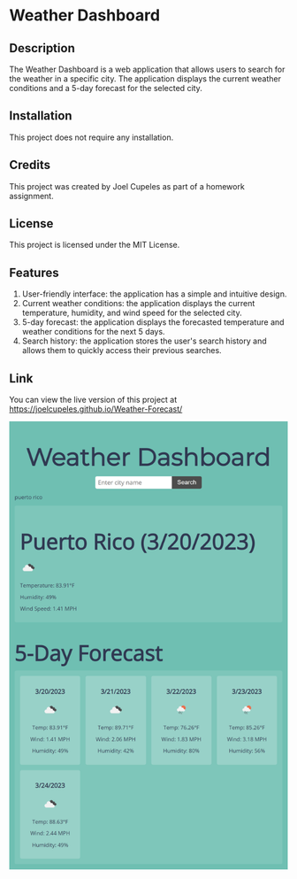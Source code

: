 # Weather Dashboard

## Description
The Weather Dashboard is a web application that allows users to search for the weather in a specific city. The application displays the current weather conditions and a 5-day forecast for the selected city.

## Installation
This project does not require any installation.

## Credits
This project was created by Joel Cupeles as part of a homework assignment.
## License
This project is licensed under the MIT License.

## Features
1. User-friendly interface: the application has a simple and intuitive design.
2. Current weather conditions: the application displays the current temperature, humidity, and wind speed for the selected city.
3. 5-day forecast: the application displays the forecasted temperature and weather conditions for the next 5 days.
4. Search history: the application stores the user's search history and allows them to quickly access their previous searches.

## Link
You can view the live version of this project at https://joelcupeles.github.io/Weather-Forecast/

![](https://github.com/JoelCupeles/Weather-Forecast/blob/b32daa0a1c4f898bf58dbe74dd7ebaa5d0f9693a/Assets/joelcupeles.github.io_Weather-Forecast_%20(1).png)

